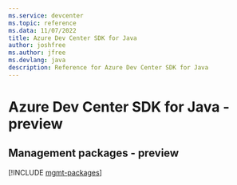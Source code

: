 ```yaml
---
ms.service: devcenter
ms.topic: reference
ms.data: 11/07/2022
title: Azure Dev Center SDK for Java
author: joshfree
ms.author: jfree
ms.devlang: java
description: Reference for Azure Dev Center SDK for Java
---
```

# Azure Dev Center SDK for Java - preview

## Management packages - preview
[!INCLUDE [mgmt-packages](dev-center-mgmt-index.md)]